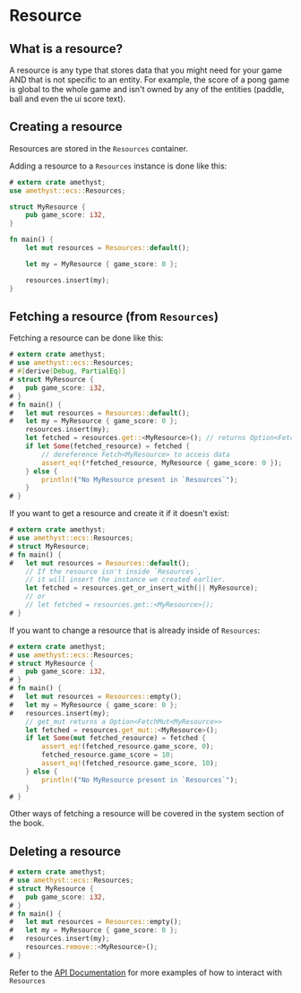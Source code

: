# Resource

## What is a resource?

A resource is any type that stores data that you might need for your game AND that is not specific to an entity.
For example, the score of a pong game is global to the whole game and isn't owned by any of the entities (paddle, ball and even the ui score text).

## Creating a resource

Resources are stored in the `Resources` container.

Adding a resource to a `Resources` instance is done like this:

```rust
# extern crate amethyst;
use amethyst::ecs::Resources;

struct MyResource {
    pub game_score: i32,
}

fn main() {
    let mut resources = Resources::default();

    let my = MyResource { game_score: 0 };

    resources.insert(my);
}
```

## Fetching a resource (from `Resources`)

Fetching a resource can be done like this:

```rust
# extern crate amethyst;
# use amethyst::ecs::Resources;
# #[derive(Debug, PartialEq)]
# struct MyResource {
#   pub game_score: i32,
# }
# fn main() {
#   let mut resources = Resources::default();
#   let my = MyResource { game_score: 0 };
    resources.insert(my);
    let fetched = resources.get::<MyResource>(); // returns Option<Fetch<T>>
    if let Some(fetched_resource) = fetched {
        // dereference Fetch<MyResource> to access data
        assert_eq!(*fetched_resource, MyResource { game_score: 0 });
    } else {
        println!("No MyResource present in `Resources`");
    }
# }
```

If you want to get a resource and create it if it doesn't exist:

```rust
# extern crate amethyst;
# use amethyst::ecs::Resources;
# struct MyResource;
# fn main() {
#   let mut resources = Resources::default();
    // If the resource isn't inside `Resources`,
    // it will insert the instance we created earlier.
    let fetched = resources.get_or_insert_with(|| MyResource);
    // or
    // let fetched = resources.get::<MyResource>();
# }
```

If you want to change a resource that is already inside of `Resources`:

```rust
# extern crate amethyst;
# use amethyst::ecs::Resources;
# struct MyResource {
#   pub game_score: i32,
# }
# fn main() {
#   let mut resources = Resources::empty();
#   let my = MyResource { game_score: 0 };
#   resources.insert(my);
    // get_mut returns a Option<FetchMut<MyResource>>
    let fetched = resources.get_mut::<MyResource>();
    if let Some(mut fetched_resource) = fetched {
        assert_eq!(fetched_resource.game_score, 0);
        fetched_resource.game_score = 10;
        assert_eq!(fetched_resource.game_score, 10);
    } else {
        println!("No MyResource present in `Resources`");
    }
# }
```

Other ways of fetching a resource will be covered in the system section of the book.

## Deleting a resource

```rust
# extern crate amethyst;
# use amethyst::ecs::Resources;
# struct MyResource {
#   pub game_score: i32,
# }
# fn main() {
#   let mut resources = Resources::empty();
#   let my = MyResource { game_score: 0 };
#   resources.insert(my);
    resources.remove::<MyResource>();
# }
```

Refer to the [API Documentation][api] for more examples of how to interact with `Resources`

[api]: https://docs.rs/legion/0.3.1/legion/struct.Resources.html
